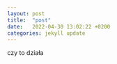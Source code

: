 ```yaml
---
layout: post
title:  "post"
date:   2022-04-30 13:02:22 +0200
categories: jekyll update
---
```

czy to działa

